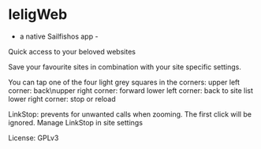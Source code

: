 # IeligWeb
- a native Sailfishos app -

Quick access to your beloved websites

Save your favourite sites in combination with your site specific settings.

You can tap one of the four light grey squares in the corners:
upper left corner: back\nupper right corner: forward
lower left corner: back to site list
lower right corner: stop or reload

LinkStop: prevents for unwanted calls when zooming. The first click will be ignored. Manage LinkStop in site settings

License: GPLv3
